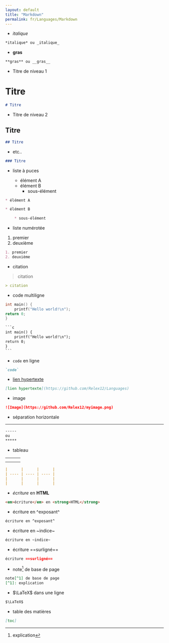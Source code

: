 ```yaml
---
layout: default
title: "Markdown"
permalink: fr/Languages/Markdown
---
```



* *italique*

```markdown
*italique* ou _italique_
```

* **gras**

```markdown
**gras** ou __gras__
```

* Titre de niveau 1

# Titre

```markdown
# Titre
```

* Titre de niveau 2

## Titre

```markdown
## Titre
```

* etc..

```markdown
### Titre
```

* liste à puces

	* élément A
	* élément B
		* sous-élément

```markdown
* élément A

* élément B

	* sous-élément
```

* liste numérotée

1. premier
2. deuxième

```markdown
1. premier
2. deuxième
```

* citation

> citation

```markdown
> citation

```

* code multiligne

```c
int main() {
	printf("Hello world!\n");
return 0;
}
```

```markdown
​```c
int main() {
	printf("Hello world!\n");
return 0;
}
​```
```

* `code` en ligne

```markdown
`code`
```

* [lien hypertexte](https://github.com/Relex12/Languages)

```markdown
[lien hypertexte](https://github.com/Relex12/Languages)
```

* image

```markdown
![Image](https://github.com/Relex12/myimage.png)
```

* séparation horizontale

-----------

```markdown
-----
ou
*****
```

* tableau

|      |      |      |
| ---- | ---- | ---- |
|      |      |      |
|      |      |      |

```markdown
|      |      |      |
| ---- | ---- | ---- |
|      |      |      |
|      |      |      |
```

* <em>écriture</em> en <strong>HTML</strong>

```markdown
<em>écriture</em> en <strong>HTML</strong>
```

* écriture en ^exposant^

```markdown
écriture en ^exposant^
```

* écriture en ~indice~

```markdown
écriture en ~indice~
```

* écriture ==surligné==

```markdown
écriture ==surligné==
```

* note[^1] de base de page

[^1]: explication

```markdown
note[^1] de base de page
[^1]: explication
```

* $\LaTeX$ dans une ligne

```markdown
$\LaTeX$
```

* table des matières

```markdown
[toc]
```
